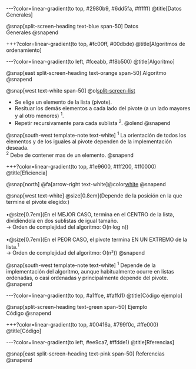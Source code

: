 ---?color=linear-gradient(to top, #2980b9, #6dd5fa, #ffffff)
@title[Datos Generales]

@snap[split-screen-heading text-blue span-50]
Datos<br>Generales
@snapend

+++?color=linear-gradient(to top, #fc00ff, #00dbde)
@title[Algoritmos de ordenamiento]

---?color=linear-gradient(to left, #fceabb, #f8b500)
@title[Algoritmo]

@snap[east split-screen-heading text-orange span-50]
Algoritmo
@snapend 

@snap[west text-white span-50]
@ol[split-screen-list](false)
- Se elige un elemento de la lista (pivote).
- Resituar los demás elementos a cada lado del pivote (a un lado mayores y al otro menores) <sup>1</sup>.
- Repetir recursivamente para cada sublista <sup>2</sup>.
@olend
@snapend

@snap[south-west template-note text-white]
<sup>1</sup> La  orientación de todos los elementos y de los iguales al pivote dependen de la  implementación deseada.<br>
<sup>2</sup> Debe  de contener mas de un elemento.
@snapend

+++?color=linear-gradient(to top, #1e9600, #fff200, #ff0000)
@title[Eficiencia]

@snap[north]
@fa[arrow-right text-white]@color[white](EFICIENCIA)
@snapend

@snap[west text-white]
@size[0.8em](Depende de la posición en la que termine el pivote elegido:)<br>
<br>•@size[0.7em](En el MEJOR CASO, termina en el CENTRO de la lista, dividiéndola en dos sublistas de igual tamaño.<br>-> Orden de complejidad del algoritmo: O(n·log n))<br>
<br>•@size[0.7em](En el PEOR CASO, el pivote termina EN UN EXTREMO de la lista.<sup>1</sup><br>-> Orden de complejidad del algoritmo: O(n²))
@snapend
  
@snap[south-west template-note text-white]
<sup>1</sup> Depende de la implementación del algoritmo, aunque habitualmente ocurre en listas ordenadas, o casi ordenadas y principalmente depende del pivote.<br>
@snapend

---?color=linear-gradient(to top, #a1ffce, #faffd1)
@title[Código ejemplo]

@snap[split-screen-heading text-green span-50]
Ejemplo<br>Código
@snapend

+++?color=linear-gradient(to top, #00416a, #799f0c, #ffe000)
@title[Código]

---?color=linear-gradient(to left, #ee9ca7, #ffdde1)
@title[Rferencias]

@snap[east split-screen-heading text-pink span-50]
Referencias
@snapend
